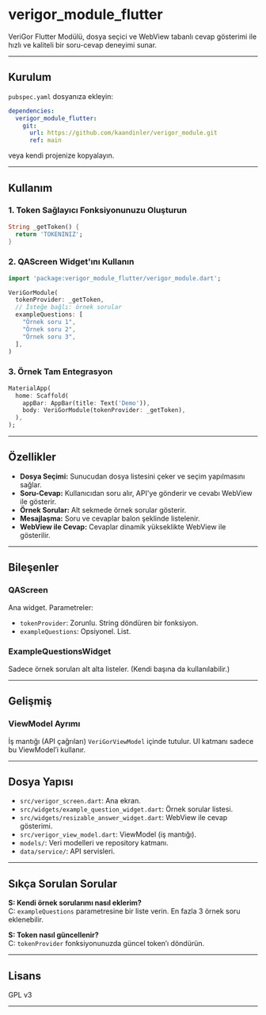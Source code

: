 # verigor_module_flutter

VeriGor Flutter Modülü, dosya seçici ve WebView tabanlı cevap gösterimi ile hızlı ve kaliteli bir soru-cevap deneyimi sunar.

---

## Kurulum

`pubspec.yaml` dosyanıza ekleyin:

```yaml
dependencies:
  verigor_module_flutter:
    git:
      url: https://github.com/kaandinler/verigor_module.git
      ref: main
```

veya kendi projenize kopyalayın.

---

## Kullanım

### 1. Token Sağlayıcı Fonksiyonunuzu Oluşturun

```dart
String _getToken() {
  return 'TOKENINIZ';
}
```

### 2. QAScreen Widget'ını Kullanın

```dart
import 'package:verigor_module_flutter/verigor_module.dart';

VeriGorModule(
  tokenProvider: _getToken,
  // İsteğe bağlı: örnek sorular
  exampleQuestions: [
    "Örnek soru 1",
    "Örnek soru 2",
    "Örnek soru 3",
  ],
)
```

### 3. Örnek Tam Entegrasyon

```dart
MaterialApp(
  home: Scaffold(
    appBar: AppBar(title: Text('Demo')),
    body: VeriGorModule(tokenProvider: _getToken),
  ),
);
```

---

## Özellikler

- **Dosya Seçimi:** Sunucudan dosya listesini çeker ve seçim yapılmasını sağlar.
- **Soru-Cevap:** Kullanıcıdan soru alır, API'ye gönderir ve cevabı WebView ile gösterir.
- **Örnek Sorular:** Alt sekmede örnek sorular gösterir.
- **Mesajlaşma:** Soru ve cevaplar balon şeklinde listelenir.
- **WebView ile Cevap:** Cevaplar dinamik yükseklikte WebView ile gösterilir.

---

## Bileşenler

### QAScreen

Ana widget. Parametreler:
- `tokenProvider`: Zorunlu. String döndüren bir fonksiyon.
- `exampleQuestions`: Opsiyonel. List<String>.

### ExampleQuestionsWidget

Sadece örnek soruları alt alta listeler. (Kendi başına da kullanılabilir.)

---

## Gelişmiş

### ViewModel Ayrımı

İş mantığı (API çağrıları) `VeriGorViewModel` içinde tutulur. UI katmanı sadece bu ViewModel’i kullanır.

---

## Dosya Yapısı

- `src/verigor_screen.dart`: Ana ekran.
- `src/widgets/example_question_widget.dart`: Örnek sorular listesi.
- `src/widgets/resizable_answer_widget.dart`: WebView ile cevap gösterimi.
- `src/verigor_view_model.dart`: ViewModel (iş mantığı).
- `models/`: Veri modelleri ve repository katmanı.
- `data/service/`: API servisleri.

---

## Sıkça Sorulan Sorular

**S: Kendi örnek sorularımı nasıl eklerim?**  
C: `exampleQuestions` parametresine bir liste verin. En fazla 3 örnek soru eklenebilir.

**S: Token nasıl güncellenir?**  
C: `tokenProvider` fonksiyonunuzda güncel token’ı döndürün.

---

## Lisans

GPL v3

---
